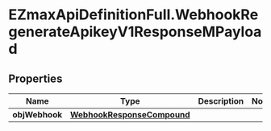 # EZmaxApiDefinitionFull.WebhookRegenerateApikeyV1ResponseMPayload

## Properties

Name | Type | Description | Notes
------------ | ------------- | ------------- | -------------
**objWebhook** | [**WebhookResponseCompound**](WebhookResponseCompound.md) |  | 


